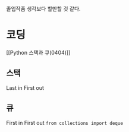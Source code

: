 졸업작품 생각보다 할만할 것 같다.

# 코딩
[[Python 스택과 큐(0404)]]
## 스택
Last in First out

## 큐
First in First out
`from collections import deque`
